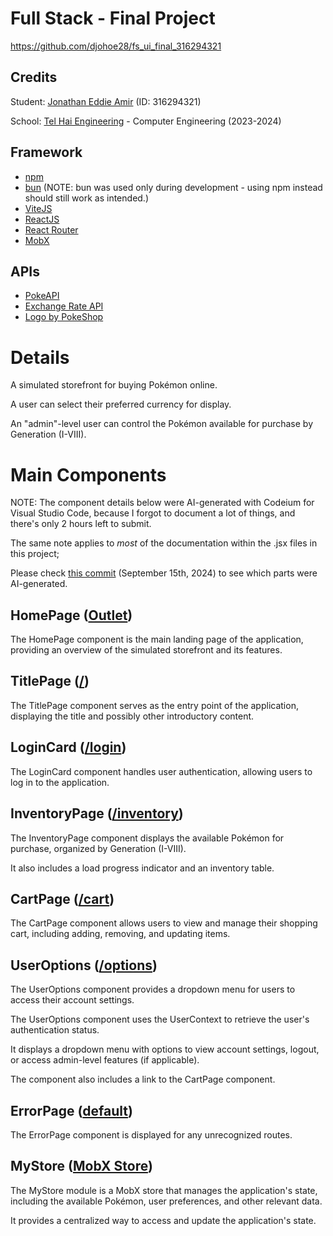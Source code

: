 # Full Stack - Final Project

https://github.com/djohoe28/fs_ui_final_316294321

## Credits
Student: [Jonathan Eddie Amir](https://github.com/djohoe28/fs_ui_final_316294321) (ID: 316294321)

School: [Tel Hai Engineering](https://www.telhai.tech/) - Computer Engineering (2023-2024)

## Framework
- [npm](https://www.npmjs.com/)
- [bun](https://bun.sh/) (NOTE: bun was used only during development - using npm instead should still work as intended.)
- [ViteJS](https://vitejs.dev/)
- [ReactJS](https://react.dev/)
- [React Router](https://reactrouter.com/en/main)
- [MobX](https://mobx.js.org/README.html)

## APIs
- [PokeAPI](https://pokeapi.co/)
- [Exchange Rate API](https://www.exchangerate-api.com)
- [Logo by PokeShop](https://pokeshop.co.il/)

# Details
A simulated storefront for buying Pokémon online.

A user can select their preferred currency for display.

An "admin"-level user can control the Pokémon available for purchase by Generation (I-VIII).

# Main Components
NOTE: The component details below were AI-generated with Codeium for Visual Studio Code,
because I forgot to document a lot of things, and there's only 2 hours left to submit.

The same note applies to *most* of the documentation within the .jsx files in this project;

Please check [this commit](https://github.com/djohoe28/fs_ui_final_316294321/commit/40bfe38cd6af0ec09d23390efe41dc4122eb4fa8) (September 15th, 2024) to see which parts were AI-generated.

## HomePage ([Outlet](/src/components/HomePage.jsx))
The HomePage component is the main landing page of the application,
providing an overview of the simulated storefront and its features.

## TitlePage ([/](/src/components/TitlePage.jsx))
The TitlePage component serves as the entry point of the application,
displaying the title and possibly other introductory content.

## LoginCard ([/login](/src/components/LoginCard.jsx))
The LoginCard component handles user authentication,
allowing users to log in to the application.

## InventoryPage ([/inventory](/src/components/InventoryPage.jsx))
The InventoryPage component displays the available Pokémon for purchase, organized by Generation (I-VIII).

It also includes a load progress indicator and an inventory table.

## CartPage ([/cart](/src/components/CartPage.jsx))
The CartPage component allows users to view and manage their shopping cart,
including adding, removing, and updating items.

## UserOptions ([/options](/src/components/CartPage.jsx))
The UserOptions component provides a dropdown menu for users to access their account settings.

The UserOptions component uses the UserContext to retrieve the user's authentication status.

It displays a dropdown menu with options to view account settings, logout, or access admin-level features (if applicable).

The component also includes a link to the CartPage component.

## ErrorPage ([default](/src/components/ErrorPage.jsx))
The ErrorPage component is displayed for any unrecognized routes.

## MyStore ([MobX Store](/src/modules/MyStore.jsx))
The MyStore module is a MobX store that manages the application's state,
including the available Pokémon, user preferences, and other relevant data.

It provides a centralized way to access and update the application's state.